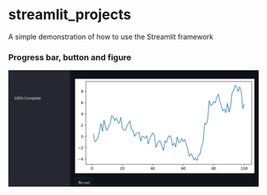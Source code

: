 # streamlit_projects
A simple demonstration of how to use the Streamlit framework

### Progress bar, button and figure 
![Progress bar, button and figure](./01-plotting/output/plot.webp)
